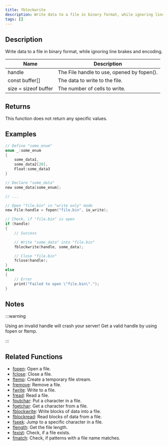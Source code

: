 ```yaml
---
title: fblockwrite
description: Write data to a file in binary format, while ignoring line brakes and encoding.
tags: []
---
```


<LowercaseNote />

## Description

Write data to a file in binary format, while ignoring line brakes and encoding.

| Name                 | Description                                |
| -------------------- | ------------------------------------------ |
| handle               | The File handle to use, opened by fopen(). |
| const buffer[]       | The data to write to the file.             |
| size = sizeof buffer | The number of cells to write.              |

## Returns

This function does not return any specific values.

## Examples

```c
// Define "some_enum"
enum _:some_enum
{
    some_data1,
    some_data2[20],
    Float:some_data3
}

// Declare "some_data"
new some_data[some_enum];

// ...

// Open "file.bin" in "write only" mode
new File:handle = fopen("file.bin", io_write);

// Check, if "file.bin" is open
if (handle)
{
    // Success

    // Write "some_data" into "file.bin"
    fblockwrite(handle, some_data);

    // Close "file.bin"
    fclose(handle);
}
else
{
    // Error
    print("Failed to open \"file.bin\".");
}
```

## Notes

:::warning

Using an invalid handle will crash your server! Get a valid handle by using fopen or ftemp.

:::

## Related Functions

- [fopen](fopen): Open a file.
- [fclose](fclose): Close a file.
- [ftemp](ftemp): Create a temporary file stream.
- [fremove](fremove): Remove a file.
- [fwrite](fwrite): Write to a file.
- [fread](fread): Read a file.
- [fputchar](fputchar): Put a character in a file.
- [fgetchar](fgetchar): Get a character from a file.
- [fblockwrite](fblockwrite): Write blocks of data into a file.
- [fblockread](fblockread): Read blocks of data from a file.
- [fseek](fseek): Jump to a specific character in a file.
- [flength](flength): Get the file length.
- [fexist](fexist): Check, if a file exists.
- [fmatch](fmatch): Check, if patterns with a file name matches.
